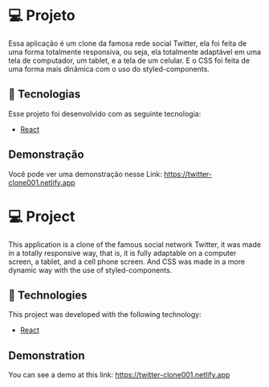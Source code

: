# 💻 Projeto

Essa aplicação é um clone da famosa rede social Twitter, ela foi feita de uma forma totalmente responsiva, ou seja, ela totalmente adaptável em uma tela de computador, um tablet, e a tela de um celular. E o CSS foi feita de uma forma mais dinâmica com o uso do styled-components.

## 🚀 Tecnologias

Esse projeto foi desenvolvido com as seguinte tecnologia:

- [React](https://reactjs.org)

## Demonstração

Você pode ver uma demonstração nesse Link: https://twitter-clone001.netlify.app


# 💻 Project

This application is a clone of the famous social network Twitter, it was made in a totally responsive way, that is, it is fully adaptable on a computer screen, a tablet, and a cell phone screen. And CSS was made in a more dynamic way with the use of styled-components.

## 🚀 Technologies

This project was developed with the following technology:

- [React](https://reactjs.org)

## Demonstration

You can see a demo at this link: https://twitter-clone001.netlify.app
